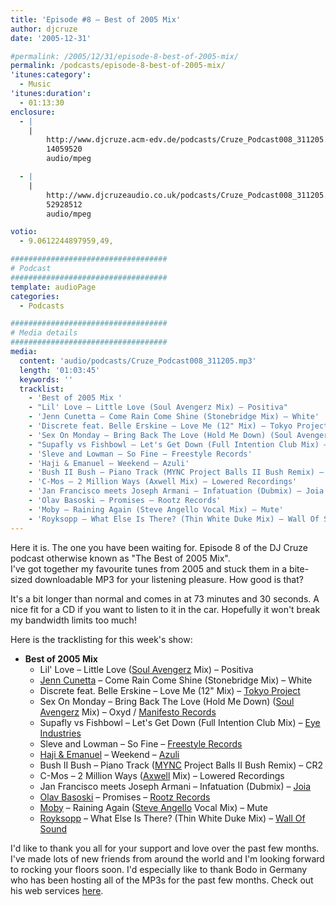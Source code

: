 ```yaml
---
title: 'Episode #8 – Best of 2005 Mix'
author: djcruze
date: '2005-12-31'

#permalink: /2005/12/31/episode-8-best-of-2005-mix/
permalink: /podcasts/episode-8-best-of-2005-mix/
'itunes:category':
  - Music
'itunes:duration':
  - 01:13:30
enclosure:
  - |
    |
        http://www.djcruze.acm-edv.de/podcasts/Cruze_Podcast008_311205.mp3
        14059520
        audio/mpeg

  - |
    |
        http://www.djcruzeaudio.co.uk/podcasts/Cruze_Podcast008_311205.mp3
        52928512
        audio/mpeg

votio:
  - 9.0612244897959,49,

###################################
# Podcast
###################################
template: audioPage
categories:
  - Podcasts

###################################
# Media details
###################################
media:
  content: 'audio/podcasts/Cruze_Podcast008_311205.mp3'
  length: '01:03:45'
  keywords: ''
  tracklist:
    - 'Best of 2005 Mix '
    - "Lil' Love – Little Love (Soul Avengerz Mix) – Positiva"
    - 'Jenn Cunetta – Come Rain Come Shine (Stonebridge Mix) – White'
    - 'Discrete feat. Belle Erskine – Love Me (12" Mix) – Tokyo Project'
    - 'Sex On Monday – Bring Back The Love (Hold Me Down) (Soul Avengerz Mix) – Oxyd / Manifesto Records]'
    - "Supafly vs Fishbowl – Let's Get Down (Full Intention Club Mix) – Eye Industries"
    - 'Sleve and Lowman – So Fine – Freestyle Records'
    - 'Haji & Emanuel – Weekend – Azuli'
    - 'Bush II Bush – Piano Track (MYNC Project Balls II Bush Remix) – CR2'
    - 'C-Mos – 2 Million Ways (Axwell Mix) – Lowered Recordings'
    - 'Jan Francisco meets Joseph Armani – Infatuation (Dubmix) – Joia'
    - 'Olav Basoski – Promises – Rootz Records'
    - 'Moby – Raining Again (Steve Angello Vocal Mix) – Mute'
    - 'Royksopp – What Else Is There? (Thin White Duke Mix) – Wall Of Sound'
---
```


Here it is. The one you have been waiting for. Episode 8 of the DJ Cruze podcast otherwise known as "The Best of 2005 Mix".  
I've got together my favourite tunes from 2005 and stuck them in a bite-sized downloadable MP3 for your listening pleasure. How good is that?

It's a bit longer than normal and comes in at 73 minutes and 30 seconds. A nice fit for a CD if you want to listen to it in the car. Hopefully it won't break my bandwidth limits too much!

Here is the tracklisting for this week's show:

- **Best of 2005 Mix**
  - Lil' Love – Little Love ([Soul Avengerz][3] Mix) – Positiva
  - [Jenn Cunetta][4] – Come Rain Come Shine (Stonebridge Mix) – White
  - Discrete feat. Belle Erskine – Love Me (12" Mix) – [Tokyo Project][5]
  - Sex On Monday – Bring Back The Love (Hold Me Down) ([Soul Avengerz][3] Mix) – Oxyd / [Manifesto Records][6]
  - Supafly vs Fishbowl – Let's Get Down (Full Intention Club Mix) – [Eye Industries][7]
  - Sleve and Lowman – So Fine – [Freestyle Records][8]
  - [Haji & Emanuel][9] – Weekend – [Azuli][10]
  - Bush II Bush – Piano Track ([MYNC][11] Project Balls II Bush Remix) – CR2
  - C-Mos – 2 Million Ways ([Axwell][12] Mix) – Lowered Recordings
  - Jan Francisco meets Joseph Armani – Infatuation (Dubmix) – [Joia][13]
  - [Olav Basoski][14] – Promises – [Rootz Records][15]
  - [Moby][16] – Raining Again ([Steve Angello][17] Vocal Mix) – Mute
  - [Royksopp][18] – What Else Is There? (Thin White Duke Mix) – [Wall Of Sound][19]

I'd like to thank you all for your support and love over the past few months. I've made lots of new friends from around the world and I'm looking forward to rocking your floors soon. I'd especially like to thank Bodo in Germany who has been hosting all of the MP3s for the past few months. Check out his web services [here][20].

[1]: http://www.djcruzeaudio.co.uk/podcasts/Cruze_Podcast008_311205.mp3
[2]: http://www.djcruze.co.uk/cms/podcasts/feed/rss2
[3]: http://www.soulavengerz.com/
[4]: http://www.JennCunetta.com/
[5]: http://www.tokyoproject.com/
[6]: http://www.manifesto-records.com/
[7]: http://www.eyeindustries.com/
[8]: http://www.freestylerecords.co.uk/
[9]: http://www.biglovemusic.co.uk/
[10]: http://azuli.com/
[11]: http://www.myncproject.com/
[12]: http://www.axwell.co.uk/
[13]: http://www.joiarecords.com/
[14]: http://www.olavbasoski.nl/
[15]: http://www.rootzrecords.nl/
[16]: http://www.moby.com/
[17]: http://www.sizerecords.com/
[18]: http://www.royksopp.com
[19]: http://www.wallofsound.net
[20]: http://www.acm-edv.de/
